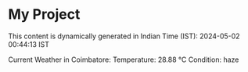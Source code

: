 # My Project

This content is dynamically generated in Indian Time (IST): 2024-05-02 00:44:13 IST


Current Weather in Coimbatore:
Temperature: 28.88 °C
Condition: haze
